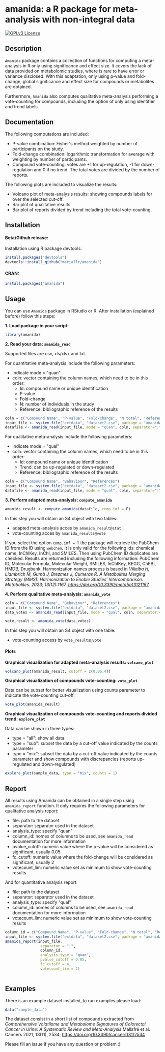 
# amanida: a R package for meta-analysis with non-integral data

[![GPLv3 License](https://img.shields.io/badge/License-GPL%20v3-yellow.svg)](https://opensource.org/licenses/) 

## Description

`Amanida` package contains a collection of functions for computing a meta-analysis in R only using significance and effect size. It covers the lack of data provided on metabolomic studies, where is rare to have error or variance disclosed. With this adaptation, only using p-value and fold-change, global significance and effect size for compounds or metabolites are obtained. 

Furthermore, `Amanida` also computes qualitative meta-analysis performing a vote-counting for compounds, including the option of only using identifier and trend labels.  


## Documentation

The following computations are included:

* P-value combination: Fisher's method weighted by number of participants on the study. 
* Fold-change combination: logarithmic transformation for average with weighting by number of participants. 
* Compound vote-counting: votes are +1 for up-regulation, -1 for down-regulation and 0 if no trend. The total votes are divided by the number of reports. 

The following plots are included to visualize the results: 

* Volcano plot of meta-analysis results: showing compounds labels for over the selected cut-off. 
* Bar plot of qualitative results.
* Bar plot of reports divided by trend including the total vote-counting.

## Installation

#### Beta/Github release:

Installation using R package devtools:

```r
install.packages("devtools")
devtools::install_github("mariallr/amanida")
```

#### CRAN:

```r
install.packages("amanida")
```

## Usage

You can use `Amanida` package in RStudio or R. After installation (explained before) follow this steps: 

**1. Load package in your script:**

```r
library(amanida)
```

**2. Read your data: `amanida_read`**

Supported files are csv, xls/xlsx and txt. 

For quantitative meta-analysis include the following parameters:

* Indicate mode = "quan"
* coln: vector containing the column names, which need to be in this order:
  * Id: compound name or unique identification
  * P-value
  * Fold-change
  * N: number of individuals in the study
  * Reference: bibliographic reference of the results

```r
coln = c("Compound Name", "P-value", "Fold-change", "N total", "References")
input_file <- system.file("extdata", "dataset2.csv", package = "amanida")
datafile <- amanida_read(input_file, mode = "quan", coln, separator=";")
```

For qualitative meta-analysis include the following parameters:

* Indicate mode = "qual"
* coln: vector containing the column names, which need to be in this order:
  * Id: compound name or unique identification
  * Trend: can be up-regulated or down-regulated
  * Reference: bibliographic reference of the results

```r
coln = c("Compound Name", "Behaviour", "References")
input_file <- system.file("extdata", "dataset2.csv", package = "amanida")
datafile <- amanida_read(input_file, mode = "qual", coln, separator=";")
```


**3. Perform adapted meta-analysis: `compute_amanida`**

```r
amanida_result <- compute_amanida(datafile, comp.inf = F)
```

In this step you will obtain an S4 object with two tables:

* adapted meta-analysis acces by `amanida_result@stat`
* vote-counting acces by `amanida_results@vote`

If you select the option `comp.inf = T` the package will retrieve the PubChem ID from the ID using `webchem`. It is only valid for the following ids: chemical name, InChIKey, InChI, and SMILES. Then using PubChem ID duplicates are checked. Results are returned including the following information: PubChem ID, Molecular Formula, Molecular Weight, SMILES, InChIKey, KEGG, ChEBI, HMDB, Drugbank. Harmonization names process is based in *Villalba H, Llambrich M, Gumà J, Brezmes J, Cumeras R. A Metabolites Merging Strategy (MMS): Harmonization to Enable Studies’ Intercomparison. Metabolites. 2023; 13(12):1167. https://doi.org/10.3390/metabo13121167*

**4. Perform qualitative meta-analysis: `amanida_vote`**


```r
coln = c("Compound Name", "Behaviour", "References")
input_file <- system.file("extdata", "dataset2.csv", package = "amanida")
data_votes <- amanida_read(input_file, mode = "qual", coln, separator = ";")

vote_result <- amanida_vote(data_votes)
```

In this step you will obtain an S4 object with one table:

* vote-counting access by `vote_results@vote`

#### Plots

**Graphical visualization for adapted meta-analysis results: `volcano_plot`**

```r
volcano_plot(amanida_result, cutoff = c(0.05,4))
```

**Graphical visualization of compounds vote-counting: `vote_plot`**

Data can be subset for better visualization using counts parameter to indicate the vote-counting cut-off. 

```r
vote_plot(amanida_result)
```

**Graphical visualization of compounds vote-counting and reports divided trend: `explore_plot`**

Data can be shown in three types:
* type = "all": show all data
* type = "sub": subset the data by a cut-off value indicated by the counts parameter 
* type = "mix": subset the data by a cut-off value indicated by the counts parameter and show compounds with discrepancies (reports up-regulated and down-regulated)

```r
explore_plot(sample_data, type = "mix", counts = 1)
```

## Report 

All results using Amanida can be obtained in a single step using `amanida_report` function. It only requires the following parameters for qualitative analysis report:
* file: path to the dataset
* separator: separator used in the dataset
* analysis_type: specify "quan"
* column_id: nomes of columns to be used, see `amanida_read` documentation for more information
* pvalue_cutoff: numeric value where the p-value will be considered as significant, usually 0.05
* fc_cutoff: numeric value where the fold-change will be considered as significant, usually 2
* votecount_lim: numeric value set as minimum to show vote-counting results

And for quantitative analysis report:
* file: path to the dataset
* separator: separator used in the dataset
* analysis_type: specify "qual"
* column_id: nomes of columns to be used, see `amanida_read` documentation for more information
* votecount_lim: numeric value set as minimum to show vote-counting results

```r
column_id = c("Compound Name", "P-value", "Fold-change", "N total", "References")
input_file <- system.file("extdata", "dataset2.csv", package = "amanida")
amanida_report(input_file, 
                separator = ";", 
                column_id, 
                analysis_type = "quan", 
                pvalue_cutoff = 0.05, 
                fc_cutoff = 4, 
                votecount_lim = 2)
  
```


## Examples

There is an example dataset installed, to run examples please load:

```r
data("sample_data")
```

The dataset consist in a short list of compounds extracted from *Comprehensive Volatilome and Metabolome Signatures of Colorectal Cancer in Urine: A Systematic Review and Meta-Analysis* Mallafré et al. Cancers 2021, 13(11), 2534; https://doi.org/10.3390/cancers13112534


Please fill an issue if you have any question or problem :)

